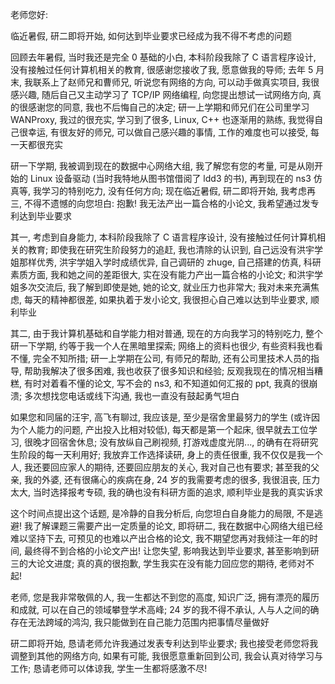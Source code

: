 老师您好:

临近暑假, 研二即将开始, 如何达到毕业要求已经成为我不得不考虑的问题

回顾去年暑假, 当时我还是完全 0 基础的小白, 本科阶段我除了 C 语言程序设计, 没有接触过任何计算机相关的教育, 很感谢您接收了我, 愿意做我的导师; 去年 5 月末, 我联系上了赵师兄和曹师兄, 听说您有网络的方向, 可以动手做真实项目, 我很感兴趣, 随后自己又主动学习了 TCP/IP 网络编程, 向您提出想试一试网络方向, 真的很感谢您的同意, 我也不后悔自己的决定; 研一上学期和师兄们在公司里学习 WANProxy, 我过的很充实, 学习到了很多, Linux, C++ 也逐渐用的熟练, 我觉得自己很幸运, 有很友好的师兄, 可以做自己感兴趣的事情, 工作的难度也可以接受, 每一天都很充实

研一下学期, 我被调到现在的数据中心网络大组, 我了解您有您的考量, 可是从刚开始的 Linux 设备驱动 (当时我特地从图书馆借阅了 ldd3 的书), 再到现在的 ns3 仿真等, 我学习的特别吃力, 没有任何方向; 现在临近暑假, 研二即将开始, 我考虑再三, 不得不遗憾的向您坦白: 抱歉! 我无法产出一篇合格的小论文, 我希望通过发专利达到毕业要求

其一, 考虑到自身能力, 本科阶段我除了 C 语言程序设计, 没有接触过任何计算机相关的教育; 即使我在研究生阶段努力的追赶, 我也清除的认识到, 自己远没有洪宇学姐那样优秀, 洪宇学姐入学时成绩优异, 自己调研的 zhuge, 自己搭建的仿真, 科研素质方面, 我和她之间的差距很大, 实在没有能力产出一篇合格的小论文; 和洪宇学姐多次交流后, 我了解到即使是她, 她的论文, 就业压力也非常大; 我对未来充满焦虑, 每天的精神都很差, 如果执着于发小论文, 我很担心自己难以达到毕业要求, 顺利毕业

其二, 由于我计算机基础和自学能力相对普通, 现在的方向我学习的特别吃力, 整个研一下学期, 约等于我一个人在黑暗里探索; 网络上的资料也很少, 有些资料我也看不懂, 完全不知所措; 研一上学期在公司, 有师兄的帮助, 还有公司里技术人员的指导, 帮助我解决了很多困难, 我也收获了很多知识和经验; 反观我现在的情况相当糟糕, 有时对着看不懂的论文, 写不会的 ns3, 和不知道如何汇报的 ppt, 我真的很崩溃; 多次想找您电话或线下沟通, 我也一直没有鼓起勇气坦白

如果您和同届的汪宇, 高飞有聊过, 我应该是, 至少是宿舍里最努力的学生 (或许因为个人能力的问题, 产出投入比相对较低), 每天都是第一个起床, 很早就去工位学习, 很晚才回宿舍休息; 没有放纵自己刷视频, 打游戏虚度光阴..., 的确有在将研究生阶段的每一天利用好; 我放弃工作选择读研, 身上的责任很重, 我不仅仅是我一个人, 我还要回应家人的期待, 还要回应朋友的关心, 我对自己也有要求; 甚至我的父亲, 我的外婆, 还有很痛心的疾病在身, 24 岁的我需要考虑的很多, 我很沮丧, 压力太大, 当时选择报考专硕, 我的确也没有科研方面的追求, 顺利毕业是我的真实诉求

这个时间点提出这个话题, 是冷静的自我分析后, 向您坦白自身能力的局限, 不是逃避! 我了解课题三需要产出一定质量的论文, 即将研二, 我在数据中心网络大组已经难以坚持下去, 可预见的也难以产出合格的论文, 我不期望您再对我倾注一年的时间, 最终得不到合格的小论文产出! 让您失望, 影响我达到毕业要求, 甚至影响到研三的大论文进度; 真的真的很抱歉, 学生我实在没有能力回应您的期待, 老师对不起!

老师, 您是我非常敬佩的人, 我一生都达不到您的高度, 知识广泛, 拥有漂亮的履历和成就, 可以在自己的领域攀登学术高峰; 24 岁的我不得不承认, 人与人之间的确存在无法跨域的鸿沟, 我只能做到在自己能力范围内把事情尽量做好

研二即将开始, 恳请老师允许我通过发表专利达到毕业要求; 我也接受老师您将我调整到其他的网络方向, 如果有可能, 我很愿意重新回到公司, 我会认真对待学习与工作; 恳请老师可以体谅我, 学生一生都将感激不尽!
